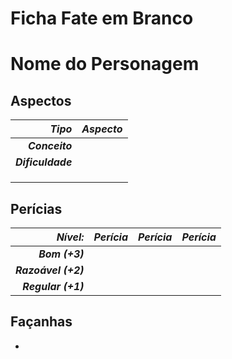 # Ficha Fate em Branco

# Nome do Personagem

## Aspectos

| ***Tipo***        | ***Aspecto*** |
|------------------:|------------------------------------------------------|
| ***Conceito***    | |
| ***Dificuldade*** | |
|                   | |
|                   | |
|                   | |

## Perícias

| ***Nível:***         | ***Perícia*** | ***Perícia*** | ***Perícia*** |
|---------------------:|---------------|---------------|---------------|
| ***Bom (+3)***       |               |               |               |
| ***Razoável (+2)***  |               |               |               |
| ***Regular (+1)***   |               |               |               |

## Façanhas

+ 
